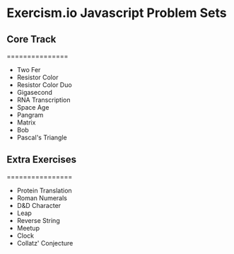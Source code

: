 # Exercism.io Javascript Problem Sets

## Core Track
===============

* Two Fer
* Resistor Color
* Resistor Color Duo
* Gigasecond
* RNA Transcription
* Space Age
* Pangram
* Matrix
* Bob
* Pascal's Triangle

## Extra Exercises
================

* Protein Translation
* Roman Numerals
* D&D Character
* Leap
* Reverse String
* Meetup
* Clock
* Collatz' Conjecture